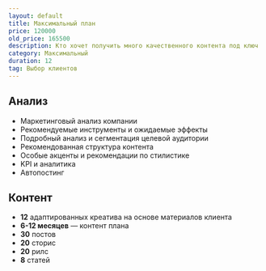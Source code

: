 ```yaml
---
layout: default
title: Максимальный план
price: 120000
old_price: 165500
description: Кто хочет получить много качественного контента под ключ
category: Максимальный
duration: 12
tag: Выбор клиентов
---
```


## Анализ

- Маркетинговый анализ компании
- Рекомендуемые инструменты и ожидаемые эффекты
- Подробный анализ и сегментация целевой аудитории
- Рекомендованная структура контента
- Особые акценты и рекомендации по стилистике
- KPI и аналитика
- Автопостинг

## Контент

- **12** адаптированных креатива на основе материалов клиента
- **6-12 месяцев** — контент плана 
- **30** постов
- **20** сторис
- **20** рилс
- **8** статей 